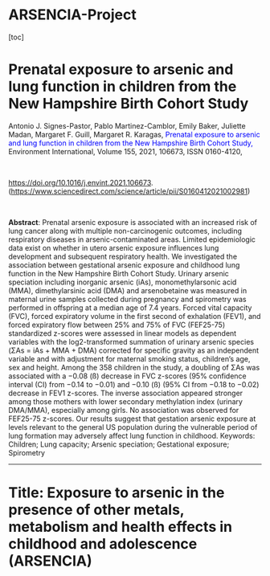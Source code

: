 # ARSENCIA-Project



[toc]



# Prenatal exposure to arsenic and lung function in children from the New Hampshire Birth Cohort Study

Antonio J. Signes-Pastor, Pablo Martinez-Camblor, Emily Baker, Juliette Madan, Margaret F. Guill, Margaret R. Karagas,
<span style="color:blue"> Prenatal exposure to arsenic and lung function in children from the New Hampshire Birth Cohort Study, </span>
Environment International,
Volume 155,
2021,
106673,
ISSN 0160-4120,

<br/>

https://doi.org/10.1016/j.envint.2021.106673.
(https://www.sciencedirect.com/science/article/pii/S0160412021002981)

<br/>

**Abstract**: Prenatal arsenic exposure is associated with an increased risk of lung cancer along with multiple non-carcinogenic outcomes, including respiratory diseases in arsenic-contaminated areas. Limited epidemiologic data exist on whether in utero arsenic exposure influences lung development and subsequent respiratory health. We investigated the association between gestational arsenic exposure and childhood lung function in the New Hampshire Birth Cohort Study. Urinary arsenic speciation including inorganic arsenic (iAs), monomethylarsonic acid (MMA), dimethylarsinic acid (DMA) and arsenobetaine was measured in maternal urine samples collected during pregnancy and spirometry was performed in offspring at a median age of 7.4 years. Forced vital capacity (FVC), forced expiratory volume in the first second of exhalation (FEV1), and forced expiratory flow between 25% and 75% of FVC (FEF25-75) standardized z-scores were assessed in linear models as dependent variables with the log2-transformed summation of urinary arsenic species (ΣAs = iAs + MMA + DMA) corrected for specific gravity as an independent variable and with adjustment for maternal smoking status, children’s age, sex and height. Among the 358 children in the study, a doubling of ΣAs was associated with a −0.08 (ß) decrease in FVC z-scores (95% confidence interval (CI) from −0.14 to −0.01) and −0.10 (ß) (95% CI from −0.18 to −0.02) decrease in FEV1 z-scores. The inverse association appeared stronger among those mothers with lower secondary methylation index (urinary DMA/MMA), especially among girls. No association was observed for FEF25-75 z-scores. Our results suggest that gestation arsenic exposure at levels relevant to the general US population during the vulnerable period of lung formation may adversely affect lung function in childhood.
Keywords: Children; Lung capacity; Arsenic speciation; Gestational exposure; Spirometry

---



# **Title**: Exposure to arsenic in the presence of other metals, metabolism and health effects in childhood and adolescence (ARSENCIA)











